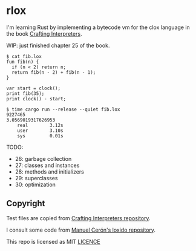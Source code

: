 # rlox

I'm learning Rust by implementing a bytecode vm for the clox language in the book [Crafting Interpreters](https://craftinginterpreters.com/).

WIP: just finished chapter 25 of the book.

```
$ cat fib.lox
fun fib(n) {
  if (n < 2) return n;
  return fib(n - 2) + fib(n - 1);
}

var start = clock();
print fib(35);
print clock() - start;

$ time cargo run --release --quiet fib.lox
9227465
3.0569019317626953
    real        3.12s
    user        3.10s
    sys         0.01s
```

TODO:
- 26: garbage collection
- 27: classes and instances
- 28: methods and initializers
- 29: superclasses
- 30: optimization

## Copyright

Test files are copied from [Crafting Interpreters repository](https://github.com/munificent/craftinginterpreters).

I consult some code from [Manuel Cerón's loxido repository](https://github.com/ceronman/loxido).

This repo is licensed as MIT [LICENCE](LICENSE)
